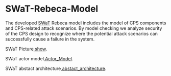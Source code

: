 # SWaT-Rebeca-Model
The developed  <a href="https://itrust.sutd.edu.sg/testbeds/secure-water-treatment-swat/">SWaT</a> Rebeca model includes the model of CPS components and CPS-related attack scenarios. By model checking we analyze security of the CPS design to recognize where the potential attack scenarios can successfully cause a failure in the system.

<body>
    <p> SWaT Picture<a href="https://github.com/fereidoun-moradi/SWaT-Rebeca-Model/blob/master/SWaT_Picture.pdf"> show</a>.</p>
    <p> SWaT actor model<a href="https://github.com/fereidoun-moradi/SWaT-Rebeca-Model/blob/master/SWaT_Actor_Model.pdf"> Actor_Model</a>.</p>
    <p> SWaT abstact architecture<a href="https://github.com/fereidoun-moradi/SWaT-Rebeca-Model/blob/master/SWaT_Abstact_Architecture.pdf"> abstact_architecture</a>.</p>
  </body>
